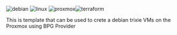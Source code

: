 ![debian](https://img.shields.io/badge/Debian-A81D33?style=for-the-badge&logo=debian&logoColor=white) ![linux](https://img.shields.io/badge/Linux-FCC624?style=for-the-badge&logo=linux&logoColor=black)
![proxmox](https://img.shields.io/badge/Proxmox-E57000?style=for-the-badge&logo=proxmox&logoColor=white)![terraform](https://img.shields.io/badge/Terraform-7B42BC?style=for-the-badge&logo=terraform&logoColor=white)

This is template that can be used to crete a debian trixie VMs on the Proxmox using BPG Provider
